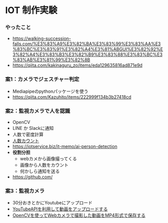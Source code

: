 # IOT 制作実験
### やったこと
- https://walking-succession-falls.com/%E3%83%A9%E3%82%BA%E3%83%99%E3%83%AA%E3%83%BC%E3%83%91%E3%82%A4%E3%81%ABGUI%E3%82%92%E3%82%A4%E3%83%B3%E3%82%B9%E3%83%88%E3%83%BC%E3%83%AB%E3%81%99%E3%82%8B
- https://qiita.com/kakinaguru_zo/items/eda129635816ad871e9d


### 案1：カメラでジェスチャー判定
- Mediapipeのpythonパッケージを使う
- https://qiita.com/Kazuhito/items/222999f134b3b27418cd

### **案2：監視カメラで人を認識**
- OpenCV
- LINE か Slackに通知
- 人数で密度計算
- [人数カウント](https://iotservice.biz/it-memo/ai-person-detection)
- https://iotservice.biz/it-memo/ai-person-detection
- **役割分担**
    - webカメから画像撮ってくる 
    - 画像から人数をカウント
    - 何かしら通知を送る
- https://github.com/
### 案3：監視カメラ
- 30分おきとかにYoutubeにアップロード
- [YouTubeAPIを利用して動画をアップロードする](https://qiita.com/ny7760/items/5a728fd9e7b40588237c)
- [OpenCVを使ってWebカメラで撮影した動画をMP4形式で保存する](https://chusotsu-program.com/opencv-videocapture/)
